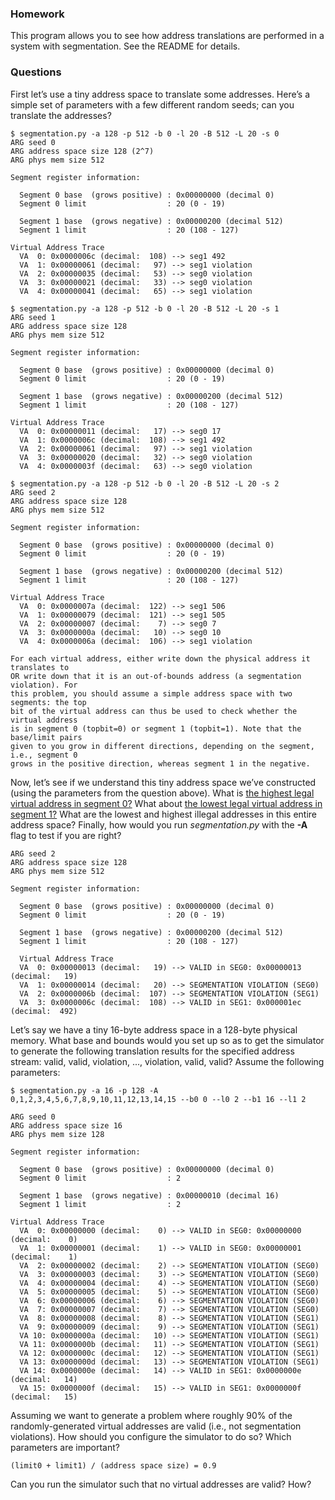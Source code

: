 ### Homework 

This program allows you to see how address translations are performed in a system with segmentation. See the README for details. 

### Questions 

First let’s use a tiny address space to translate some addresses. Here’s a simple set of parameters with a few different random seeds; can you translate the addresses? 

```
$ segmentation.py -a 128 -p 512 -b 0 -l 20 -B 512 -L 20 -s 0
ARG seed 0
ARG address space size 128 (2^7)
ARG phys mem size 512

Segment register information:

  Segment 0 base  (grows positive) : 0x00000000 (decimal 0)
  Segment 0 limit                  : 20 (0 - 19)

  Segment 1 base  (grows negative) : 0x00000200 (decimal 512)
  Segment 1 limit                  : 20 (108 - 127)

Virtual Address Trace
  VA  0: 0x0000006c (decimal:  108) --> seg1 492
  VA  1: 0x00000061 (decimal:   97) --> seg1 violation
  VA  2: 0x00000035 (decimal:   53) --> seg0 violation
  VA  3: 0x00000021 (decimal:   33) --> seg0 violation
  VA  4: 0x00000041 (decimal:   65) --> seg1 violation
  
$ segmentation.py -a 128 -p 512 -b 0 -l 20 -B 512 -L 20 -s 1
ARG seed 1
ARG address space size 128
ARG phys mem size 512

Segment register information:

  Segment 0 base  (grows positive) : 0x00000000 (decimal 0)
  Segment 0 limit                  : 20 (0 - 19)

  Segment 1 base  (grows negative) : 0x00000200 (decimal 512)
  Segment 1 limit                  : 20 (108 - 127)

Virtual Address Trace
  VA  0: 0x00000011 (decimal:   17) --> seg0 17
  VA  1: 0x0000006c (decimal:  108) --> seg1 492
  VA  2: 0x00000061 (decimal:   97) --> seg1 violation
  VA  3: 0x00000020 (decimal:   32) --> seg0 violation
  VA  4: 0x0000003f (decimal:   63) --> seg0 violation

$ segmentation.py -a 128 -p 512 -b 0 -l 20 -B 512 -L 20 -s 2
ARG seed 2
ARG address space size 128
ARG phys mem size 512

Segment register information:

  Segment 0 base  (grows positive) : 0x00000000 (decimal 0)
  Segment 0 limit                  : 20 (0 - 19)

  Segment 1 base  (grows negative) : 0x00000200 (decimal 512)
  Segment 1 limit                  : 20 (108 - 127)

Virtual Address Trace
  VA  0: 0x0000007a (decimal:  122) --> seg1 506
  VA  1: 0x00000079 (decimal:  121) --> seg1 505
  VA  2: 0x00000007 (decimal:    7) --> seg0 7
  VA  3: 0x0000000a (decimal:   10) --> seg0 10
  VA  4: 0x0000006a (decimal:  106) --> seg1 violation

For each virtual address, either write down the physical address it translates to
OR write down that it is an out-of-bounds address (a segmentation violation). For
this problem, you should assume a simple address space with two segments: the top
bit of the virtual address can thus be used to check whether the virtual address
is in segment 0 (topbit=0) or segment 1 (topbit=1). Note that the base/limit pairs
given to you grow in different directions, depending on the segment, i.e., segment 0
grows in the positive direction, whereas segment 1 in the negative.
```



Now, let’s see if we understand this tiny address space we’ve constructed (using the parameters from the question above). What is <u>the highest legal virtual address in segment 0?</u> What about <u>the lowest legal virtual address in segment 1?</u> What are the lowest and highest illegal addresses in this entire address space? Finally, how would you run *segmentation.py* with the **-A** flag to test if you are right?

```
ARG seed 2
ARG address space size 128
ARG phys mem size 512

Segment register information:

  Segment 0 base  (grows positive) : 0x00000000 (decimal 0)
  Segment 0 limit                  : 20 (0 - 19)

  Segment 1 base  (grows negative) : 0x00000200 (decimal 512)
  Segment 1 limit                  : 20 (108 - 127)
  
  Virtual Address Trace
  VA  0: 0x00000013 (decimal:   19) --> VALID in SEG0: 0x00000013 (decimal:   19)
  VA  1: 0x00000014 (decimal:   20) --> SEGMENTATION VIOLATION (SEG0)
  VA  2: 0x0000006b (decimal:  107) --> SEGMENTATION VIOLATION (SEG1)
  VA  3: 0x0000006c (decimal:  108) --> VALID in SEG1: 0x000001ec (decimal:  492)
```



Let’s say we have a tiny 16-byte address space in a 128-byte physical memory. What base and bounds would you set up so as to get the simulator to generate the following translation results for the specified address stream: valid, valid, violation, ..., violation, valid, valid? Assume the following parameters:

```
$ segmentation.py -a 16 -p 128 -A 0,1,2,3,4,5,6,7,8,9,10,11,12,13,14,15 --b0 0 --l0 2 --b1 16 --l1 2

ARG seed 0
ARG address space size 16
ARG phys mem size 128

Segment register information:

  Segment 0 base  (grows positive) : 0x00000000 (decimal 0)
  Segment 0 limit                  : 2

  Segment 1 base  (grows negative) : 0x00000010 (decimal 16)
  Segment 1 limit                  : 2

Virtual Address Trace
  VA  0: 0x00000000 (decimal:    0) --> VALID in SEG0: 0x00000000 (decimal:    0)
  VA  1: 0x00000001 (decimal:    1) --> VALID in SEG0: 0x00000001 (decimal:    1)
  VA  2: 0x00000002 (decimal:    2) --> SEGMENTATION VIOLATION (SEG0)
  VA  3: 0x00000003 (decimal:    3) --> SEGMENTATION VIOLATION (SEG0)
  VA  4: 0x00000004 (decimal:    4) --> SEGMENTATION VIOLATION (SEG0)
  VA  5: 0x00000005 (decimal:    5) --> SEGMENTATION VIOLATION (SEG0)
  VA  6: 0x00000006 (decimal:    6) --> SEGMENTATION VIOLATION (SEG0)
  VA  7: 0x00000007 (decimal:    7) --> SEGMENTATION VIOLATION (SEG0)
  VA  8: 0x00000008 (decimal:    8) --> SEGMENTATION VIOLATION (SEG1)
  VA  9: 0x00000009 (decimal:    9) --> SEGMENTATION VIOLATION (SEG1)
  VA 10: 0x0000000a (decimal:   10) --> SEGMENTATION VIOLATION (SEG1)
  VA 11: 0x0000000b (decimal:   11) --> SEGMENTATION VIOLATION (SEG1)
  VA 12: 0x0000000c (decimal:   12) --> SEGMENTATION VIOLATION (SEG1)
  VA 13: 0x0000000d (decimal:   13) --> SEGMENTATION VIOLATION (SEG1)
  VA 14: 0x0000000e (decimal:   14) --> VALID in SEG1: 0x0000000e (decimal:   14)
  VA 15: 0x0000000f (decimal:   15) --> VALID in SEG1: 0x0000000f (decimal:   15)
```

Assuming we want to generate a problem where roughly 90% of the randomly-generated virtual addresses are valid (i.e., not segmentation violations). How should you configure the simulator to do so? Which parameters are important? 

```
(limit0 + limit1) / (address space size) = 0.9
```

Can you run the simulator such that no virtual addresses are valid? How?

```

```

